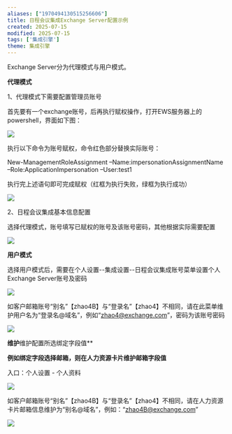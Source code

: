 ```yaml
---
aliases: ["1970494130515256606"]
title: 日程会议集成Exchange Server配置示例
created: 2025-07-15
modified: 2025-07-15
tags: ['集成引擎']
theme: 集成引擎
---
```


Exchange Server分为代理模式与用户模式。

**代理模式**

1、代理模式下需要配置管理员账号

首先要有一个exchange账号，后再执行赋权操作，打开EWS服务器上的powershell，界面如下图：

![](https://myhelpdoc.oss-cn-heyuan.aliyuncs.com/mdimages/d3e9432ce7a94f326b92770af1cda5b4.jpg)

执行以下命令为账号赋权，命令红色部分替换实际账号：

New-ManagementRoleAssignment –Name:impersonationAssignmentName –Role:ApplicationImpersonation –User:test1

执行完上述语句即可完成赋权（红框为执行失败，绿框为执行成功）

![](https://myhelpdoc.oss-cn-heyuan.aliyuncs.com/mdimages/949a7bd69b8eb2808909addd3c1ce317.jpg)

2、日程会议集成基本信息配置

选择代理模式，账号填写已赋权的账号及该账号密码，其他根据实际需要配置

![](https://myhelpdoc.oss-cn-heyuan.aliyuncs.com/mdimages/d139acc4500ed00f0acb04a5ded0f251.jpg)

**用户模式**

选择用户模式后，需要在个人设置--集成设置--日程会议集成账号菜单设置个人Exchange Server账号及密码

![](https://myhelpdoc.oss-cn-heyuan.aliyuncs.com/mdimages/7c5005021bfb256b2e39c233d06e811c.jpg)

如客户邮箱账号“别名”【zhao4B】与“登录名”【zhao4】不相同，请在此菜单维护用户名为“登录名@域名”，例如“zhao4@exchange.com”，密码为该账号密码

![](https://myhelpdoc.oss-cn-heyuan.aliyuncs.com/mdimages/3c8441bf86b7450e10ed9efefaeee4ae.jpg)

**维护**维护配置所选绑定字段值**

**例如绑定字段选择邮箱，则在人力资源卡片维护邮箱字段值**

入口：个人设置 - 个人资料

![](https://myhelpdoc.oss-cn-heyuan.aliyuncs.com/mdimages/84018f7c69f6aeb48761009b53ae1256.jpg',)

如客户邮箱账号“别名”【zhao4B】与“登录名”【zhao4】不相同，请在人力资源卡片邮箱信息维护为“别名@域名”，例如：“zhao4B@exchange.com”

![](https://myhelpdoc.oss-cn-heyuan.aliyuncs.com/mdimages/41acb646f7cb44c8f5801828e57d8749.jpg)

